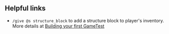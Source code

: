 ## Helpful links

- `/give @s structure_block` to add a structure block to player's inventory. More details at [Building your first GameTest](https://learn.microsoft.com/en-us/minecraft/creator/documents/gametestbuildyourfirstgametest#test-functions)

